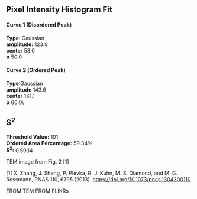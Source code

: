 ## Pixel Intensity Histogram Fit

#### Curve 1 (Disordered Peak)
**Type**: Gaussian\
**amplitude:** 123.9\
**center** 58.0\
**σ** 50.0


#### Curve 2 (Ordered Peak)
**Type**:Gaussian\
**amplitude** 143.6\
**center** 161.1\
**σ** 60.0\


## S<sup>2</sup>
**Threshold Value:** 101\
**Ordered Area Percentage:** 59.34%\
**S<sup>2</sup>:** 0.5934



TEM image from Fig. 2 [1]

[1] X. Zhang, J. Sheng, P. Plevka, R. J. Kuhn, M. S. Diamond, and M. G. Rossmann, PNAS 110, 6795 (2013).
https://doi.org/10.1073/pnas.1304300110

























FROM TEM FROM FLIKRs
